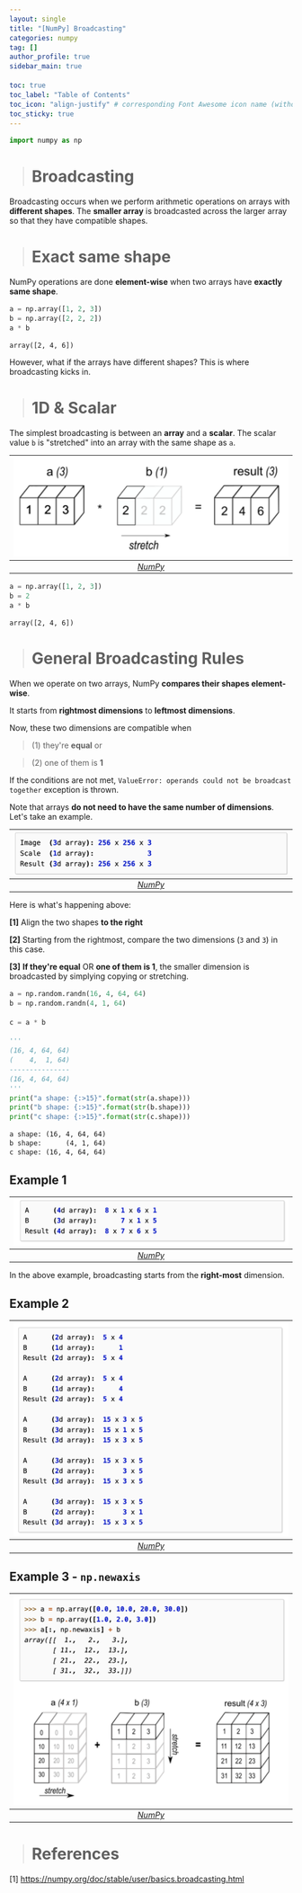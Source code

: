 ```yaml
---
layout: single
title: "[NumPy] Broadcasting"
categories: numpy
tag: []
author_profile: true
sidebar_main: true

toc: true
toc_label: "Table of Contents"
toc_icon: "align-justify" # corresponding Font Awesome icon name (without fa prefix)
toc_sticky: true
---
```


```python
import numpy as np
```

> # Broadcasting

Broadcasting occurs when we perform arithmetic operations on arrays with **different shapes**. The **smaller array** is broadcasted across the larger array so that they have compatible shapes.

> # Exact same shape

NumPy operations are done **element-wise** when two arrays have **exactly same shape**.

```python
a = np.array([1, 2, 3])
b = np.array([2, 2, 2])
a * b
```

    array([2, 4, 6])

However, what if the arrays have different shapes? This is where broadcasting kicks in.

> # 1D & Scalar

The simplest broadcasting is between an **array** and a **scalar**. The scalar value `b` is "stretched" into an array with the same shape as `a`.

|           ![space-1.jpg](../../assets/images/numpy/np1.png)           |
| :-------------------------------------------------------------------: |
| _[NumPy](https://numpy.org/doc/stable/user/basics.broadcasting.html)_ |

```python
a = np.array([1, 2, 3])
b = 2
a * b
```

    array([2, 4, 6])

> # General Broadcasting Rules

When we operate on two arrays, NumPy **compares their shapes element-wise**.

It starts from **rightmost dimensions** to **leftmost dimensions**.

Now, these two dimensions are compatible when

> (1) they're **equal** or

> (2) one of them is **1**

If the conditions are not met, `ValueError: operands could not be broadcast together` exception is thrown.

Note that arrays **do not need to have the same number of dimensions**. Let's take an example.

|           ![space-1.jpg](../../assets/images/numpy/np2.png)           |
| :-------------------------------------------------------------------: |
| _[NumPy](https://numpy.org/doc/stable/user/basics.broadcasting.html)_ |

Here is what's happening above:

**[1]** Align the two shapes **to the right**

**[2]** Starting from the rightmost, compare the two dimensions (`3` and `3`) in this case.

**[3]** **If they're equal** OR **one of them is 1**, the smaller dimension is broadcasted by simplying copying or stretching.

```python
a = np.random.randn(16, 4, 64, 64)
b = np.random.randn(4, 1, 64)

c = a * b

'''
(16, 4, 64, 64)
(    4,  1, 64)
---------------
(16, 4, 64, 64)
'''
print("a shape: {:>15}".format(str(a.shape)))
print("b shape: {:>15}".format(str(b.shape)))
print("c shape: {:>15}".format(str(c.shape)))
```

    a shape: (16, 4, 64, 64)
    b shape:      (4, 1, 64)
    c shape: (16, 4, 64, 64)

## Example 1

|           ![space-1.jpg](../../assets/images/numpy/np3.png)           |
| :-------------------------------------------------------------------: |
| _[NumPy](https://numpy.org/doc/stable/user/basics.broadcasting.html)_ |

In the above example, broadcasting starts from the **right-most** dimension.

## Example 2

|           ![space-1.jpg](../../assets/images/numpy/np4.png)           |
| :-------------------------------------------------------------------: |
| _[NumPy](https://numpy.org/doc/stable/user/basics.broadcasting.html)_ |

## Example 3 - `np.newaxis`

|           ![space-1.jpg](../../assets/images/numpy/np5.png)           |
| :-------------------------------------------------------------------: |
| _[NumPy](https://numpy.org/doc/stable/user/basics.broadcasting.html)_ |

> # References

[1] https://numpy.org/doc/stable/user/basics.broadcasting.html
